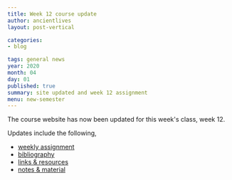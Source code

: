 ```yaml
---
title: Week 12 course update
author: ancientlives
layout: post-vertical

categories:
- blog

tags: general news
year: 2020
month: 04
day: 01
published: true
summary: site updated and week 12 assignment
menu: new-semester
---
```


The course website has now been updated for this week's class, week 12.

Updates include the following,

* [weekly assignment](/weekly_assignment)
* [bibliography](/bibliography)
* [links & resources](/links)
* [notes & material](/notes)
